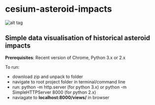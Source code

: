 # cesium-asteroid-impacts

![alt tag](https://raw.githubusercontent.com/kujosHeist/cesium-asteroid-impacts/master/img/impacts.PNG)

## Simple data visualisation of historical asteroid impacts

**Prerequisites**: Recent version of Chrome, Python 3.x or 2.x

To run:

* download zip and unpack to folder
* navigate to root project folder in terminal/command line
* run: python -m http.server (for python 3.x) or python -m SimpleHTTPServer 8000 (for python 2.x)
* naviagate to **localhost:8000/views/** in browser







